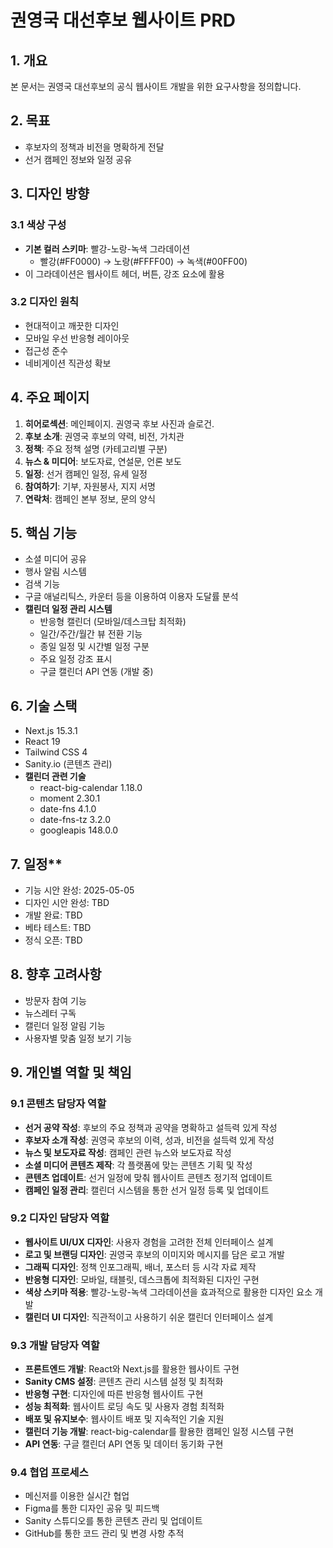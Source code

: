 # 권영국 대선후보 웹사이트 PRD

## 1. 개요
본 문서는 권영국 대선후보의 공식 웹사이트 개발을 위한 요구사항을 정의합니다.

## 2. 목표
- 후보자의 정책과 비전을 명확하게 전달
- 선거 캠페인 정보와 일정 공유

## 3. 디자인 방향
### 3.1 색상 구성
- **기본 컬러 스키마**: 빨강-노랑-녹색 그라데이션
  - 빨강(#FF0000) → 노랑(#FFFF00) → 녹색(#00FF00)
- 이 그라데이션은 웹사이트 헤더, 버튼, 강조 요소에 활용

### 3.2 디자인 원칙
- 현대적이고 깨끗한 디자인
- 모바일 우선 반응형 레이아웃
- 접근성 준수
- 네비게이션 직관성 확보

## 4. 주요 페이지
1. **히어로섹션**: 메인페이지. 권영국 후보 사진과 슬로건.
2. **후보 소개**: 권영국 후보의 약력, 비전, 가치관
3. **정책**: 주요 정책 설명 (카테고리별 구분)
4. **뉴스 & 미디어**: 보도자료, 연설문, 언론 보도
5. **일정**: 선거 캠페인 일정, 유세 일정
6. **참여하기**: 기부, 자원봉사, 지지 서명
7. **연락처**: 캠페인 본부 정보, 문의 양식

## 5. 핵심 기능
- 소셜 미디어 공유
- 행사 알림 시스템
- 검색 기능
- 구글 애널리틱스, 카운터 등을 이용하여 이용자 도달률 분석
- **캘린더 일정 관리 시스템**
  - 반응형 캘린더 (모바일/데스크탑 최적화)
  - 일간/주간/월간 뷰 전환 기능
  - 종일 일정 및 시간별 일정 구분
  - 주요 일정 강조 표시
  - 구글 캘린더 API 연동 (개발 중)

## 6. 기술 스택
- Next.js 15.3.1
- React 19
- Tailwind CSS 4
- Sanity.io (콘텐츠 관리)
- **캘린더 관련 기술**
  - react-big-calendar 1.18.0
  - moment 2.30.1
  - date-fns 4.1.0
  - date-fns-tz 3.2.0
  - googleapis 148.0.0

## 7. 일정**
- 기능 시안 완성: 2025-05-05
- 디자인 시안 완성: TBD
- 개발 완료: TBD
- 베타 테스트: TBD
- 정식 오픈: TBD

## 8. 향후 고려사항
- 방문자 참여 기능
- 뉴스레터 구독
- 캘린더 일정 알림 기능
- 사용자별 맞춤 일정 보기 기능

## 9. 개인별 역할 및 책임

### 9.1 콘텐츠 담당자 역할
- **선거 공약 작성**: 후보의 주요 정책과 공약을 명확하고 설득력 있게 작성
- **후보자 소개 작성**: 권영국 후보의 이력, 성과, 비전을 설득력 있게 작성
- **뉴스 및 보도자료 작성**: 캠페인 관련 뉴스와 보도자료 작성
- **소셜 미디어 콘텐츠 제작**: 각 플랫폼에 맞는 콘텐츠 기획 및 작성
- **콘텐츠 업데이트**: 선거 일정에 맞춰 웹사이트 콘텐츠 정기적 업데이트
- **캠페인 일정 관리**: 캘린더 시스템을 통한 선거 일정 등록 및 업데이트

### 9.2 디자인 담당자 역할
- **웹사이트 UI/UX 디자인**: 사용자 경험을 고려한 전체 인터페이스 설계
- **로고 및 브랜딩 디자인**: 권영국 후보의 이미지와 메시지를 담은 로고 개발
- **그래픽 디자인**: 정책 인포그래픽, 배너, 포스터 등 시각 자료 제작
- **반응형 디자인**: 모바일, 태블릿, 데스크톱에 최적화된 디자인 구현
- **색상 스키마 적용**: 빨강-노랑-녹색 그라데이션을 효과적으로 활용한 디자인 요소 개발
- **캘린더 UI 디자인**: 직관적이고 사용하기 쉬운 캘린더 인터페이스 설계

### 9.3 개발 담당자 역할
- **프론트엔드 개발**: React와 Next.js를 활용한 웹사이트 구현
- **Sanity CMS 설정**: 콘텐츠 관리 시스템 설정 및 최적화
- **반응형 구현**: 디자인에 따른 반응형 웹사이트 구현
- **성능 최적화**: 웹사이트 로딩 속도 및 사용자 경험 최적화
- **배포 및 유지보수**: 웹사이트 배포 및 지속적인 기술 지원
- **캘린더 기능 개발**: react-big-calendar를 활용한 캠페인 일정 시스템 구현
- **API 연동**: 구글 캘린더 API 연동 및 데이터 동기화 구현

### 9.4 협업 프로세스
- 메신저를 이용한 실시간 협업
- Figma를 통한 디자인 공유 및 피드백
- Sanity 스튜디오를 통한 콘텐츠 관리 및 업데이트
- GitHub를 통한 코드 관리 및 변경 사항 추적
